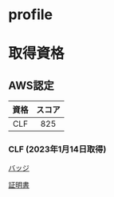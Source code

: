 # profile

# 取得資格

## AWS認定

| 資格 | スコア |
| :---: | :---: |
| CLF |  825 |

### CLF (2023年1月14日取得)
[バッジ](https://www.credly.com/badges/dff9dcb0-4448-4827-bb3b-3d11e9730721/public_url)

[証明書](https://github.com/Shintaro-Abe/Shintaro-Abe/blob/923965fbb50e06533e9a767b3a2f9fa5f450abc6/AWS%20Certified%20Cloud%20Practitioner%20certificate.pdf)

